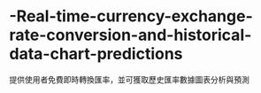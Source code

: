 # -Real-time-currency-exchange-rate-conversion-and-historical-data-chart-predictions
提供使用者免費即時轉換匯率，並可獲取歷史匯率數據圖表分析與預測

